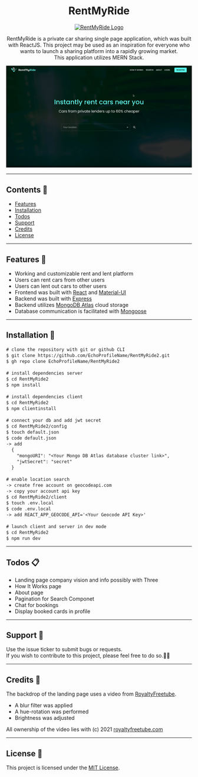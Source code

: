 <h1 align="center">RentMyRide</h1>

<p align="center">
  <a href="https://github.com/EchoProfileName/RentMyRide2">
    <img width="150" src="https://github.com/EchoProfileName/RentMyRide2/blob/master/client/src/assets/logo/logo.svg" alt="RentMyRide Logo"/>
  </a>
</p>

<div align="center">
RentMyRide is a private car sharing single page application, which was built with ReactJS. This project may be used as an inspiration for everyone who wants to launch a sharing platform into a rapidly growing market.
<br>
This application utilizes MERN Stack.
</div>

<p align="center">
  <a href="">
    <img width="600" src="https://github.com/EchoProfileName/readme_assets/blob/master/rent_my_ride/landing.gif"/>
  </a>
</p>

---

## Contents :file_folder:

- [Features](https://github.com/EchoProfileName/RentMyRide2#features-gem)
- [Installation](https://github.com/EchoProfileName/RentMyRide2#installation-wrench)
- [Todos](https://github.com/EchoProfileName/RentMyRide2#todos-clipboard)
- [Support](https://github.com/EchoProfileName/RentMyRide2#support-fire_engine)
- [Credits](https://github.com/EchoProfileName/RentMyRide2#credits-pray)
- [License](https://github.com/EchoProfileName/RentMyRide2#license-page_facing_up)

---

## Features :gem:

- Working and customizable rent and lent platform
- Users can rent cars from other users
- Users can lent out cars to other users
- Frontend was built with [React](https://github.com/facebook/react) and [Material-UI](https://github.com/mui-org/material-ui)
- Backend was built with [Express](https://github.com/expressjs/express)
- Backend utilizes [MongoDB Atlas](https://www.mongodb.com/cloud/atlas) cloud storage
- Database communication is facilitated with [Mongoose](https://github.com/Automattic/mongoose)

---

## Installation :wrench:

```
# clone the repository with git or github CLI
$ git clone https://github.com/EchoProfileName/RentMyRide2.git
$ gh repo clone EchoProfileName/RentMyRide2

# install dependencies server
$ cd RentMyRide2
$ npm install

# install dependencies client
$ cd RentMyRide2
$ npm clientinstall

# connect your db and add jwt secret
$ cd RentMyRide2/config
$ touch default.json
$ code default.json
-> add
  {
    "mongoURI": "<Your Mongo DB Atlas database cluster link>",
    "jwtSecret": "secret"
  }

# enable location search
-> create free account on geocodeapi.com
-> copy your account api key
$ cd RentMyRide2/client
$ touch .env.local
$ code .env.local
-> add REACT_APP_GEOCODE_API='<Your Geocode API Key>'

# launch client and server in dev mode
$ cd RentMyRide2
$ npm run dev

```

---

## Todos :clipboard:

- Landing page company vision and info possibly with Three
- How It Works page
- About page
- Pagination for Search Componet
- Chat for bookings
- Display booked cards in profile

---

## Support :fire_engine:

Use the issue ticker to submit bugs or requests. <br>
If you wish to contribute to this project, please feel free to do so.:panda_face::wrench:

---

## Credits :pray:

The backdrop of the landing page uses a video from [RoyaltyFreetube](https://royaltyfreetube.com/synthwave-animation-sunset-drive-loop-2-rain-creative-commons/).

- A blur filter was applied
- A hue-rotation was performed
- Brightness was adjusted

All ownership of the video lies with (c) 2021 [royaltyfreetube.com](https://royaltyfreetube.com/)

---

## License :page_facing_up:

This project is licensed under the [MIT License](LICENSE.md).
